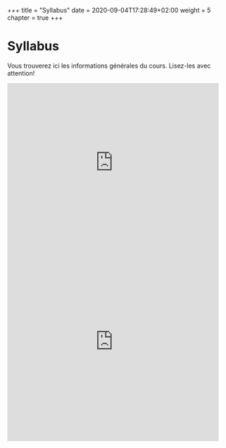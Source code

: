 +++
title = "Syllabus"
date = 2020-09-04T17:28:49+02:00
weight = 5
chapter = true
+++

# Syllabus 
Vous trouverez ici les informations générales du cours. Lisez-les avec attention! 


<iframe src="https://giphy.com/embed/TNwRJDrAry7qU" width="480" height="360" frameBorder="0" class="giphy-embed" allowFullScreen></iframe>

<iframe src="https://giphy.com/embed/CjmvTCZf2U3p09Cn0h" width="480" height="452" frameBorder="0" class="giphy-embed" allowFullScreen></iframe>

